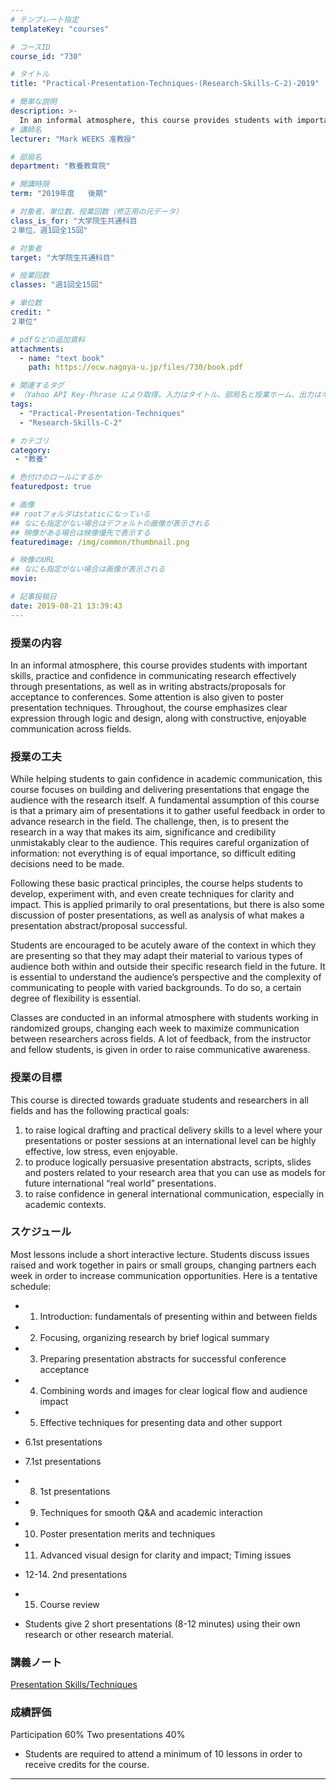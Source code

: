 ```yaml
---
# テンプレート指定
templateKey: "courses"

# コースID
course_id: "730"

# タイトル
title: "Practical-Presentation-Techniques-(Research-Skills-C-2)-2019"

# 簡単な説明
description: >-
  In an informal atmosphere, this course provides students with important skills, practice and confidence in communicating research effectively through presentations, as well as in writing abstracts/pro ....
# 講師名
lecturer: "Mark WEEKS 准教授"

# 部局名
department: "教養教育院"

# 開講時限
term: "2019年度	後期"

# 対象者、単位数、授業回数（修正用の元データ）
class_is_for: "大学院生共通科目
２単位、週1回全15回"

# 対象者
target: "大学院生共通科目"

# 授業回数
classes: "週1回全15回"

# 単位数
credit: "
２単位"

# pdfなどの追加資料
attachments:
  - name: "text book" 
    path: https://ocw.nagoya-u.jp/files/730/book.pdf

# 関連するタグ
# （Yahoo API Key-Phrase により取得。入力はタイトル、部局名と授業ホーム、出力はキーフレーズ（tags））
tags:
  - "Practical-Presentation-Techniques"
  - "Research-Skills-C-2"

# カテゴリ
category:
 - "教養"

# 色付けのロールにするか
featuredpost: true

# 画像
## rootフォルダはstaticになっている
## なにも指定がない場合はデフォルトの画像が表示される
## 映像がある場合は映像優先で表示する
featuredimage: /img/common/thumbnail.png

# 映像のURL
## なにも指定がない場合は画像が表示される
movie: 

# 記事投稿日
date: 2019-08-21 13:39:43
---
```


### 授業の内容

In an informal atmosphere, this course provides students with important skills, practice and confidence in communicating research effectively through presentations, as well as in writing abstracts/proposals for acceptance to conferences. Some attention is also given to poster presentation techniques. Throughout, the course emphasizes clear expression through logic and design, along with constructive, enjoyable communication across fields.




### 授業の工夫

While helping students to gain confidence in academic communication, this course focuses on building and delivering presentations that engage the audience with the research itself. A fundamental assumption of this course is that a primary aim of presentations it to gather useful feedback in order to advance research in the field. The challenge, then, is to present the research in a way that makes its aim, significance and credibility unmistakably clear to the audience. This requires careful organization of information: not everything is of equal importance, so difficult editing decisions need to be made.

Following these basic practical principles, the course helps students to develop, experiment with, and even create techniques for clarity and impact. This is applied primarily to oral presentations, but there is also some discussion of poster presentations, as well as analysis of what makes a presentation abstract/proposal successful.

Students are encouraged to be acutely aware of the context in which they are presenting so that they may adapt their material to various types of audience both within and outside their specific research field in the future. It is essential to understand the audience’s perspective and the complexity of communicating to people with varied backgrounds. To do so, a certain degree of flexibility is essential.

Classes are conducted in an informal atmosphere with students working in randomized groups, changing each week to maximize communication between researchers across fields. A lot of feedback, from the instructor and fellow students, is given in order to raise communicative awareness.





### 授業の目標
This course is directed towards graduate students and researchers in all fields and has the following practical goals:

1. to raise logical drafting and practical delivery skills to a level where your presentations or poster sessions at an international level can be highly effective, low stress, even enjoyable.
2. to produce logically persuasive presentation abstracts, scripts, slides and posters related to your research area that you can use as models for future international “real world” presentations.
3. to raise confidence in general international communication, especially in academic contexts.




### スケジュール

Most lessons include a short interactive lecture. Students discuss issues raised and work together in pairs or small groups, changing partners each week in order to increase communication opportunities. Here is a tentative schedule:

* 1. Introduction: fundamentals of presenting within and between fields
* 2. Focusing, organizing research by brief logical summary
* 3. Preparing presentation abstracts for successful conference acceptance
* 4. Combining words and images for clear logical flow and audience impact
* 5. Effective techniques for presenting data and other support
* 6.1st presentations
* 7.1st presentations
* 8. 1st presentations
* 9. Techniques for smooth Q&A and academic interaction
* 10. Poster presentation merits and techniques
* 11. Advanced visual design for clarity and impact; Timing issues
* 12-14. 2nd presentations
* 15. Course review

* Students give 2 short presentations (8-12 minutes) using their own research or other research material.



### 講義ノート

[Presentation Skills/Techniques](https://ocw.nagoya-u.jp/files/730/book.pdf) 





### 成績評価

Participation 60%
Two presentations 40%
* Students are required to attend a minimum of 10 lessons in order to receive credits for the course.





-----